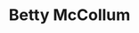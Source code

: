 ---
layout: default
tag: MN
title: Betty McCollum
image: https://secure.actblue.com/x/object/actblue-images/entity/photos/small/12772.gif
district: 4
party: Democrat
seat: House
website: www.mccollumforcongress.com/
donate: https://secure.actblue.com/contribute/page/sdbettymccollum
---